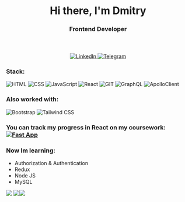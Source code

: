 <header align="center">
    <h1>Hi there, I'm Dmitry </h1>
    <h3>Frontend Developer</h3>
</header>
<div align="center">
    <a href='https://www.linkedin.com/in/ddknschv/'>
        <img src='https://img.shields.io/badge/-LinkedIn-blue?logo=linkedin' alt='LinkedIn'>
    </a>
    <a href='https://t.me/ddknschv'>
        <img src='https://img.shields.io/badge/-Telegram-lightgrey?logo=telegram' alt='Telegram'>
    </a>
</div>
<div>
    <h3>Stack:</h3> 
    <img src='https://img.shields.io/badge/-HTML-lightgrey?logo=html5' alt='HTML'>
    <img src='https://img.shields.io/badge/-CSS3-lightgrey?logo=css3' alt='CSS'>
    <img src='https://img.shields.io/badge/-JavaScript-lightgrey?logo=javascript' alt='JavaScript'>
    <img src='https://img.shields.io/badge/-React-lightgrey?logo=react' alt='React'>
    <img src='https://img.shields.io/badge/-GIT-lightgrey?logo=git' alt='GIT'>
    <img src='https://img.shields.io/badge/-GraphQL-lightgrey?logo=graphql' alt='GraphQL'>
    <img src='https://img.shields.io/badge/-ApolloClient-lightgrey?logo=apollographql' alt='ApolloClient'>
</div>
<div>
    <h3>Also worked with:</h3>
    <img src='https://img.shields.io/badge/-Bootstrap-lightgrey?logo=bootstrap' alt='Bootstrap'>
    <img src='https://img.shields.io/badge/-TailwindCSS-lightgrey?logo=tailwindcss' alt='Tailwind CSS'>
</div>
<div>
    <h3>You can track my progress in React on my coursework:
        <a href='https://github.com/DmitriyKanischev/Fast-app-beta'>
            <img src='https://img.shields.io/badge/-FastApp-lightgrey?logo=react' alt='Fast App'>
        </a>
    </h3>
    <h3>Now Im learning:</h3>
    <ul>
        <li>Authorization & Authentication</li>
        <li>Redux</li>
        <li>Node JS</li>
        <li>MySQL</li>
    <ul>
</div>

![](http://github-profile-summary-cards.vercel.app/api/cards/profile-details?username=DmitriyKanischev&theme=aura)
![](http://github-profile-summary-cards.vercel.app/api/cards/stats?username=DmitriyKanischev&theme=aura)![](http://github-profile-summary-cards.vercel.app/api/cards/productive-time?username=DmitriyKanischev&theme=aura&utcOffset=8)